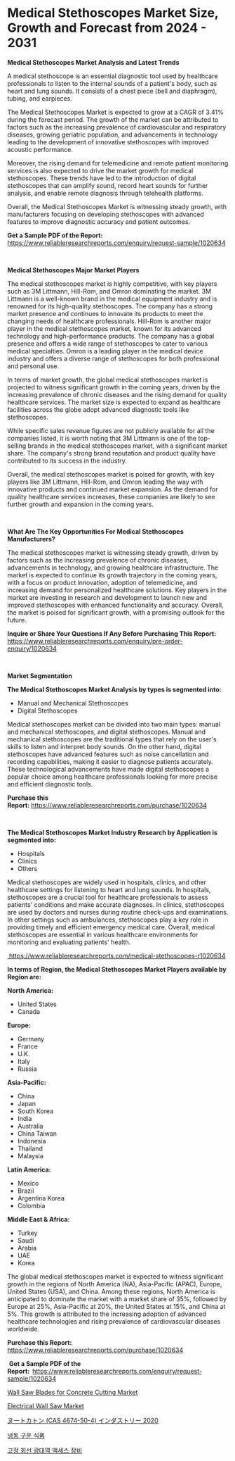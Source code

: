 <p><h1>Medical Stethoscopes Market Size, Growth and Forecast from 2024 - 2031</h1></p><p><strong>Medical Stethoscopes Market Analysis and Latest Trends</strong></p>
<p><p>A medical stethoscope is an essential diagnostic tool used by healthcare professionals to listen to the internal sounds of a patient's body, such as heart and lung sounds. It consists of a chest piece (bell and diaphragm), tubing, and earpieces.</p><p>The Medical Stethoscopes Market is expected to grow at a CAGR of 3.41% during the forecast period. The growth of the market can be attributed to factors such as the increasing prevalence of cardiovascular and respiratory diseases, growing geriatric population, and advancements in technology leading to the development of innovative stethoscopes with improved acoustic performance.</p><p>Moreover, the rising demand for telemedicine and remote patient monitoring services is also expected to drive the market growth for medical stethoscopes. These trends have led to the introduction of digital stethoscopes that can amplify sound, record heart sounds for further analysis, and enable remote diagnosis through telehealth platforms.</p><p>Overall, the Medical Stethoscopes Market is witnessing steady growth, with manufacturers focusing on developing stethoscopes with advanced features to improve diagnostic accuracy and patient outcomes.</p></p>
<p><strong>Get a Sample PDF of the Report:&nbsp;</strong> <a href="https://www.reliableresearchreports.com/enquiry/request-sample/1020634">https://www.reliableresearchreports.com/enquiry/request-sample/1020634</a></p>
<p>&nbsp;</p>
<p><strong>Medical Stethoscopes Major Market Players</strong></p>
<p><p>The medical stethoscopes market is highly competitive, with key players such as 3M Littmann, Hill-Rom, and Omron dominating the market. 3M Littmann is a well-known brand in the medical equipment industry and is renowned for its high-quality stethoscopes. The company has a strong market presence and continues to innovate its products to meet the changing needs of healthcare professionals. Hill-Rom is another major player in the medical stethoscopes market, known for its advanced technology and high-performance products. The company has a global presence and offers a wide range of stethoscopes to cater to various medical specialties. Omron is a leading player in the medical device industry and offers a diverse range of stethoscopes for both professional and personal use.</p><p>In terms of market growth, the global medical stethoscopes market is projected to witness significant growth in the coming years, driven by the increasing prevalence of chronic diseases and the rising demand for quality healthcare services. The market size is expected to expand as healthcare facilities across the globe adopt advanced diagnostic tools like stethoscopes.</p><p>While specific sales revenue figures are not publicly available for all the companies listed, it is worth noting that 3M Littmann is one of the top-selling brands in the medical stethoscopes market, with a significant market share. The company's strong brand reputation and product quality have contributed to its success in the industry.</p><p>Overall, the medical stethoscopes market is poised for growth, with key players like 3M Littmann, Hill-Rom, and Omron leading the way with innovative products and continued market expansion. As the demand for quality healthcare services increases, these companies are likely to see further growth and expansion in the coming years.</p></p>
<p>&nbsp;</p>
<p><strong>What Are The Key Opportunities For Medical Stethoscopes Manufacturers?</strong></p>
<p><p>The medical stethoscopes market is witnessing steady growth, driven by factors such as the increasing prevalence of chronic diseases, advancements in technology, and growing healthcare infrastructure. The market is expected to continue its growth trajectory in the coming years, with a focus on product innovation, adoption of telemedicine, and increasing demand for personalized healthcare solutions. Key players in the market are investing in research and development to launch new and improved stethoscopes with enhanced functionality and accuracy. Overall, the market is poised for significant growth, with a promising outlook for the future.</p></p>
<p><strong>Inquire or Share Your Questions If Any Before Purchasing This Report:</strong> <a href="https://www.reliableresearchreports.com/enquiry/pre-order-enquiry/1020634">https://www.reliableresearchreports.com/enquiry/pre-order-enquiry/1020634</a></p>
<p>&nbsp;</p>
<p><strong>Market Segmentation</strong></p>
<p><strong>The Medical Stethoscopes Market Analysis by types is segmented into:</strong></p>
<p><ul><li>Manual and Mechanical Stethoscopes</li><li>Digital Stethoscopes</li></ul></p>
<p><p>Medical stethoscopes market can be divided into two main types: manual and mechanical stethoscopes, and digital stethoscopes. Manual and mechanical stethoscopes are the traditional types that rely on the user's skills to listen and interpret body sounds. On the other hand, digital stethoscopes have advanced features such as noise cancellation and recording capabilities, making it easier to diagnose patients accurately. These technological advancements have made digital stethoscopes a popular choice among healthcare professionals looking for more precise and efficient diagnostic tools.</p></p>
<p><strong>Purchase this Report:&nbsp;</strong><a href="https://www.reliableresearchreports.com/purchase/1020634">https://www.reliableresearchreports.com/purchase/1020634</a></p>
<p>&nbsp;</p>
<p><strong>The Medical Stethoscopes Market Industry Research by Application is segmented into:</strong></p>
<p><ul><li>Hospitals</li><li>Clinics</li><li>Others</li></ul></p>
<p><p>Medical stethoscopes are widely used in hospitals, clinics, and other healthcare settings for listening to heart and lung sounds. In hospitals, stethoscopes are a crucial tool for healthcare professionals to assess patients' conditions and make accurate diagnoses. In clinics, stethoscopes are used by doctors and nurses during routine check-ups and examinations. In other settings such as ambulances, stethoscopes play a key role in providing timely and efficient emergency medical care. Overall, medical stethoscopes are essential in various healthcare environments for monitoring and evaluating patients' health.</p></p>
<p><a href="https://www.reliableresearchreports.com/medical-stethoscopes-r1020634">&nbsp;https://www.reliableresearchreports.com/medical-stethoscopes-r1020634</a></p>
<p><strong>In terms of Region, the Medical Stethoscopes Market Players available by Region are:</strong></p>
<p>
    <p> <strong> North America: </strong>
        <ul>
            <li>United States</li>
            <li>Canada</li>
        </ul>
        </p> 
    <p> <strong> Europe: </strong>
        <ul>
            <li>Germany</li>
            <li>France</li>
            <li>U.K.</li>
            <li>Italy</li>
            <li>Russia</li>
        </ul>
        </p> 
    <p> <strong> Asia-Pacific: </strong>
        <ul>
            <li>China</li>
            <li>Japan</li>
            <li>South Korea</li>
            <li>India</li>
            <li>Australia</li>
            <li>China Taiwan</li>
            <li>Indonesia</li>
            <li>Thailand</li>
            <li>Malaysia</li>
        </ul>
        </p> 
    <p> <strong> Latin America: </strong>
        <ul>
            <li>Mexico</li>
            <li>Brazil</li>
            <li>Argentina Korea</li>
            <li>Colombia</li>
        </ul>
        </p> 
    <p> <strong> Middle East & Africa: </strong>
        <ul>
            <li>Turkey</li>
            <li>Saudi</li>
            <li>Arabia</li>
            <li>UAE</li>
            <li>Korea</li>
        </ul>
    </p>
    </p>
<p><p>The global medical stethoscopes market is expected to witness significant growth in the regions of North America (NA), Asia-Pacific (APAC), Europe, United States (USA), and China. Among these regions, North America is anticipated to dominate the market with a market share of 35%, followed by Europe at 25%, Asia-Pacific at 20%, the United States at 15%, and China at 5%. This growth is attributed to the increasing adoption of advanced healthcare technologies and rising prevalence of cardiovascular diseases worldwide.</p></p>
<p><strong>Purchase this Report: </strong><a href="https://www.reliableresearchreports.com/purchase/1020634">https://www.reliableresearchreports.com/purchase/1020634</a></p>
<p>&nbsp;<strong>Get a Sample PDF of the Report:&nbsp;&nbsp;</strong><a href="https://www.reliableresearchreports.com/enquiry/request-sample/1020634">https://www.reliableresearchreports.com/enquiry/request-sample/1020634</a></p>
<p><strong></strong></p>
<p><p><a href="https://github.com/suitykhatun12/Market-Research-Report-List-1/blob/main/wall-saw-blades-for-concrete-cutting-market.md">Wall Saw Blades for Concrete Cutting Market</a></p><p><a href="https://github.com/khadijahesham19/Market-Research-Report-List-1/blob/main/electrical-wall-saw-market.md">Electrical Wall Saw Market</a></p><p><a href="https://github.com/SantosDicki04/Market-Research-Report-List-2/blob/main/2462441166898.md">ヌートカトン (CAS 4674-50-4) インダストリー 2020</a></p><p><a href="https://github.com/ConstantinVon/Market-Research-Report-List-1/blob/main/8643398180067.md">냉동 구운 식품</a></p><p><a href="https://github.com/fatmarawatan39/Market-Research-Report-List-1/blob/main/5155742180068.md">고정 회선 광대역 액세스 장비</a></p></p>